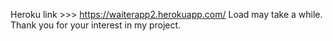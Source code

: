 Heroku link >>> https://waiterapp2.herokuapp.com/
Load may take a while. 
Thank you for your interest in my project.


